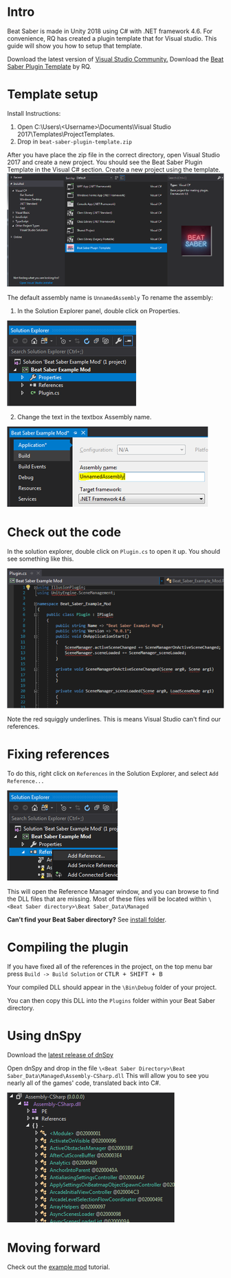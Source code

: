 <!-- TITLE: Modding Intro -->
<!-- SUBTITLE: Learn how to setup the plugin template -->

# Intro
Beat Saber is made in Unity 2018 using C# with .NET framework 4.6.
For convenience, RQ has created a plugin template that for Visual studio. This guide will show you how to setup that template.

Download the latest version of [Visual Studio Community.](https://visualstudio.microsoft.com/)
Download the [Beat Saber Plugin Template](/uploads/modding/beat-saber-plugin-template.zip "Beat Saber Plugin Template") by RQ.
# Template setup
Install Instructions:
1. Open C:\Users\\<Username\>\Documents\Visual Studio 2017\Templates\ProjectTemplates.
2. Drop in `beat-saber-plugin-template.zip`

After you have place the zip file in the correct directory, open Visual Studio 2017 and create a new project.
You should see the Beat Saber Plugin Template in the Visual C# section.
Create a new project using the template.
![Modding Plugin Template](/uploads/modding/modding-plugin-template.png "Modding Plugin Template")

The default assembly name is `UnnamedAssembly`
To rename the assembly:
1. In the Solution Explorer panel, double click on Properties.

![Modding Plugin Prop Selected](/uploads/modding/modding-plugin-prop-selected.png "Modding Plugin Prop Selected")

2. Change the text in the textbox Assembly name.

![Modding Plugin Properties](/uploads/modding/modding-plugin-properties.png "Modding Plugin Properties")

# Check out the code

In the solution explorer, double click on `Plugin.cs` to open it up.
You should see something like this.

![Plugin Cs Example](/uploads/modding/plugin-cs-example.png "Plugin Cs Example")

Note the red squiggly underlines. This is means Visual Studio can't find our references.

# Fixing references

To do this, right click on `References` in the Solution Explorer, and select `Add Reference...`

![Add Reference](/uploads/modding/add-a-ref.png "Add Reference")

This will open the Reference Manager window, and you can browse to find the DLL files that are missing.
Most of these files will be located within `\<Beat Saber directory>\Beat Saber_Data\Managed`

**Can't find your Beat Saber directory?** See [install folder](/faq/install-folder).

# Compiling the plugin
If you have fixed all of the references in the project, on the top menu bar press `Build -> Build Solution` or <kbd>CTLR + SHIFT + B</kbd>

Your compiled DLL should appear in the `\Bin\Debug` folder of your project.

You can then copy this DLL into the `Plugins` folder within your Beat Saber directory.

# Using dnSpy

Download the [latest release of dnSpy](https://github.com/0xd4d/dnSpy/releases/latest)

Open dnSpy and drop in the file `\<Beat Saber Directory>\Beat Saber_Data\Managed\Assembly-CSharp.dll`
This will allow you to see you nearly all of the games' code, translated back into C#.

![Dnspy Example](/uploads/modding/dnspy-example.png "Dnspy Example")

# Moving forward
Check out the [example mod](example-mod) tutorial.